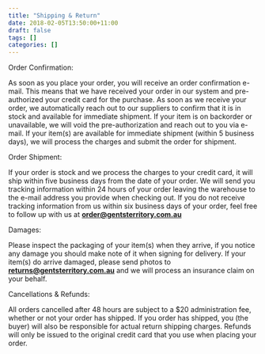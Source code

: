 ```yaml
---
title: "Shipping & Return"
date: 2018-02-05T13:50:00+11:00
draft: false
tags: []
categories: []
---
```


Order Confirmation:

As soon as you place your order, you will receive an order confirmation e-mail.  This means that we have received your order in our system and pre-authorized your credit card for the purchase.  As soon as we receive your order, we automatically reach out to our suppliers to confirm that it is in stock and available for immediate shipment.  If your item is on backorder or unavailable, we will void the pre-authorization and reach out to you via e-mail.  If your item(s) are available for immediate shipment (within 5 business days), we will process the charges and submit the order for shipment.

Order Shipment:

If your order is stock and we process the charges to your credit card, it will ship within five business days from the date of your order.  We will send you tracking information within 24 hours of your order leaving the warehouse to the e-mail address you provide when checking out.  If you do not receive tracking information from us within six business days of your order, feel free to follow up with us at **order@gentsterritory.com.au**

Damages:

Please inspect the packaging of your item(s) when they arrive, if you notice any damage you should make note of it when signing for delivery.  If your item(s) do arrive damaged, please send photos to **returns@gentsterritory.com.au** and we will process an insurance claim on your behalf.

Cancellations & Refunds:

All orders cancelled after 48 hours are subject to a $20 administration fee, whether or not your order has shipped.  If you order has shipped, you (the buyer) will also be responsible for actual return shipping charges. Refunds will only be issued to the original credit card that you use when placing your order.